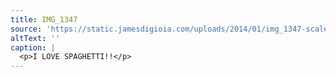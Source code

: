 ```yaml
---
title: IMG_1347
source: 'https://static.jamesdigioia.com/uploads/2014/01/img_1347-scaled.jpg'
altText: ''
caption: |
  <p>I LOVE SPAGHETTI!!</p>
---
```


